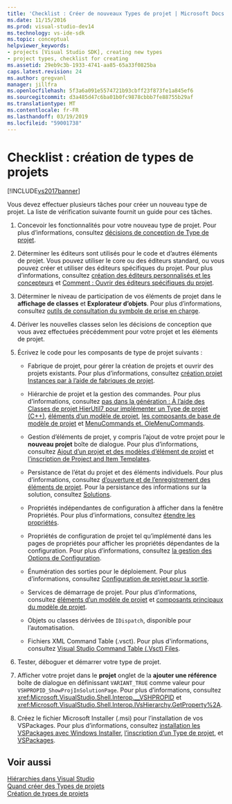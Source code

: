 ```yaml
---
title: 'Checklist : Créer de nouveaux Types de projet | Microsoft Docs'
ms.date: 11/15/2016
ms.prod: visual-studio-dev14
ms.technology: vs-ide-sdk
ms.topic: conceptual
helpviewer_keywords:
- projects [Visual Studio SDK], creating new types
- project types, checklist for creating
ms.assetid: 29eb9c3b-1933-4741-aa85-65a33f0825ba
caps.latest.revision: 24
ms.author: gregvanl
manager: jillfra
ms.openlocfilehash: 5f3a6a091e5574721b93cbff23f873fe1a845ef6
ms.sourcegitcommit: d3a485d47c6ba01b0fc9878cbbb7fe88755b29af
ms.translationtype: MT
ms.contentlocale: fr-FR
ms.lasthandoff: 03/19/2019
ms.locfileid: "59001738"
---
```

# <a name="checklist-creating-new-project-types"></a>Checklist : création de types de projets
[!INCLUDE[vs2017banner](../../includes/vs2017banner.md)]

Vous devez effectuer plusieurs tâches pour créer un nouveau type de projet. La liste de vérification suivante fournit un guide pour ces tâches.  
  
1.  Concevoir les fonctionnalités pour votre nouveau type de projet. Pour plus d’informations, consultez [décisions de conception de Type de projet](../../extensibility/internals/project-type-design-decisions.md).  
  
2.  Déterminer les éditeurs sont utilisés pour le code et d’autres éléments de projet. Vous pouvez utiliser le core ou des éditeurs standard, ou vous pouvez créer et utiliser des éditeurs spécifiques du projet. Pour plus d’informations, consultez [création des éditeurs personnalisés et les concepteurs](../../extensibility/creating-custom-editors-and-designers.md) et [Comment : Ouvrir des éditeurs spécifiques du projet](../../extensibility/how-to-open-project-specific-editors.md).  
  
3.  Déterminer le niveau de participation de vos éléments de projet dans le **affichage de classes** et **Explorateur d’objets**. Pour plus d’informations, consultez [outils de consultation du symbole de prise en charge](../../extensibility/internals/supporting-symbol-browsing-tools.md).  
  
4.  Dériver les nouvelles classes selon les décisions de conception que vous avez effectuées précédemment pour votre projet et les éléments de projet.  
  
5.  Écrivez le code pour les composants de type de projet suivants :  
  
    -   Fabrique de projet, pour gérer la création de projets et ouvrir des projets existants. Pour plus d’informations, consultez [création projet Instances par à l’aide de fabriques de projet](../../extensibility/internals/creating-project-instances-by-using-project-factories.md).  
  
    -   Hiérarchie de projet et la gestion des commandes. Pour plus d’informations, consultez [pas dans la génération : À l’aide des Classes de projet HierUtil7 pour implémenter un Type de projet (C++)](http://msdn.microsoft.com/a5c16a09-94a2-46ef-87b5-35b815e2f346), [éléments d’un modèle de projet](../../extensibility/internals/elements-of-a-project-model.md), [les composants de base de modèle de projet](../../extensibility/internals/project-model-core-components.md) et [MenuCommands et. OleMenuCommands](../../misc/menucommands-vs-olemenucommands.md).  
  
    -   Gestion d’éléments de projet, y compris l’ajout de votre projet pour le **nouveau projet** boîte de dialogue. Pour plus d’informations, consultez [Ajout d’un projet et des modèles d’élément de projet](../../extensibility/internals/adding-project-and-project-item-templates.md) et [l’inscription de Project and Item Templates](../../extensibility/internals/registering-project-and-item-templates.md).  
  
    -   Persistance de l’état du projet et des éléments individuels. Pour plus d’informations, consultez [d’ouverture et de l’enregistrement des éléments de projet](../../extensibility/internals/opening-and-saving-project-items.md). Pour la persistance des informations sur la solution, consultez [Solutions](../../extensibility/internals/solutions-overview.md).  
  
    -   Propriétés indépendantes de configuration à afficher dans la fenêtre Propriétés. Pour plus d’informations, consultez [étendre les propriétés](../../extensibility/internals/extending-properties.md).  
  
    -   Propriétés de configuration de projet tel qu’implémenté dans les pages de propriétés pour afficher les propriétés dépendantes de la configuration. Pour plus d’informations, consultez [la gestion des Options de Configuration](../../extensibility/internals/managing-configuration-options.md).  
  
    -   Énumération des sorties pour le déploiement. Pour plus d’informations, consultez [Configuration de projet pour la sortie](../../extensibility/internals/project-configuration-for-output.md).  
  
    -   Services de démarrage de projet. Pour plus d’informations, consultez [éléments d’un modèle de projet](../../extensibility/internals/elements-of-a-project-model.md) et [composants principaux du modèle de projet](../../extensibility/internals/project-model-core-components.md).  
  
    -   Objets ou classes dérivées de `IDispatch`, disponible pour l’automatisation.  
  
    -   Fichiers XML Command Table (.vsct). Pour plus d'informations, consultez [Visual Studio Command Table (.Vsct) Files](../../extensibility/internals/visual-studio-command-table-dot-vsct-files.md).  
  
6.  Tester, déboguer et démarrer votre type de projet.  
  
7.  Afficher votre projet dans le **projet** onglet de la **ajouter une référence** boîte de dialogue en définissant `VARIANT_TRUE` comme valeur pour `VSHPROPID_ShowProjInSolutionPage`. Pour plus d’informations, consultez <xref:Microsoft.VisualStudio.Shell.Interop.__VSHPROPID> et <xref:Microsoft.VisualStudio.Shell.Interop.IVsHierarchy.GetProperty%2A>.  
  
8.  Créez le fichier Microsoft Installer (.msi) pour l’installation de vos VSPackages. Pour plus d’informations, consultez [installation les VSPackages avec Windows Installer](../../extensibility/internals/installing-vspackages-with-windows-installer.md), [l’inscription d’un Type de projet](../../extensibility/internals/registering-a-project-type.md), et [VSPackages](../../extensibility/internals/vspackages.md).  
  
## <a name="see-also"></a>Voir aussi  
 [Hiérarchies dans Visual Studio](../../extensibility/internals/hierarchies-in-visual-studio.md)   
 [Quand créer des Types de projets](../../extensibility/internals/when-to-create-project-types.md)   
 [Création de types de projets](../../extensibility/internals/creating-project-types.md)
